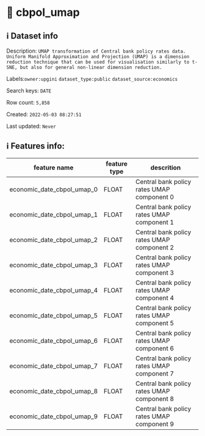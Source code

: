 # 📖 cbpol_umap 
## ℹ️ Dataset info 
Description: `UMAP transformation of Central bank policy rates data. Uniform Manifold Approximation and Projection (UMAP) is a dimension reduction technique that can be used for visualisation similarly to t-SNE, but also for general non-linear dimension reduction. ` 

Labels:`owner:upgini` `dataset_type:public` `dataset_source:economics` 

Search keys: `DATE`

Row count: `5,858`

Created: `2022-05-03 08:27:51` 

Last updated: `Never` 

## ℹ️ Features info:
|feature name|feature type|descrition|
|---|---|---|
|economic_date_cbpol_umap_0|FLOAT|Central bank policy rates UMAP component 0|
|economic_date_cbpol_umap_1|FLOAT|Central bank policy rates UMAP component 1|
|economic_date_cbpol_umap_2|FLOAT|Central bank policy rates UMAP component 2|
|economic_date_cbpol_umap_3|FLOAT|Central bank policy rates UMAP component 3|
|economic_date_cbpol_umap_4|FLOAT|Central bank policy rates UMAP component 4|
|economic_date_cbpol_umap_5|FLOAT|Central bank policy rates UMAP component 5|
|economic_date_cbpol_umap_6|FLOAT|Central bank policy rates UMAP component 6|
|economic_date_cbpol_umap_7|FLOAT|Central bank policy rates UMAP component 7|
|economic_date_cbpol_umap_8|FLOAT|Central bank policy rates UMAP component 8|
|economic_date_cbpol_umap_9|FLOAT|Central bank policy rates UMAP component 9|
